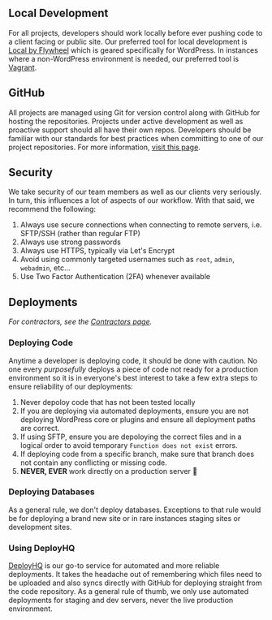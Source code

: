 ## Local Development

For all projects, developers should work locally before ever pushing code to a client facing or public site. Our preferred tool for local development is [Local by Flywheel](https://local.getflywheel.com/) which is geared specifically for WordPress. In instances where a non-WordPress environment is needed, our preferred tool is [Vagrant](https://www.vagrantup.com/).

## GitHub

All projects are managed using Git for version control along with GitHub for hosting the repositories. Projects under active development as well as proactive support should all have their own repos. Developers should be familiar with our standards for best practices when committing to one of our project repositories. For more information, [visit this page](/pages/git).

## Security

We take security of our team members as well as our clients very seriously. In turn, this influences a lot of aspects of our workflow. With that said, we recommend the following:

1. Always use secure connections when connecting to remote servers, i.e. SFTP/SSH (rather than regular FTP)
2. Always use strong passwords
3. Always use HTTPS, typically via Let's Encrypt
4. Avoid using commonly targeted usernames such as `root`, `admin`, `webadmin`, etc...
5. Use Two Factor Authentication (2FA) whenever available

## Deployments

_For contractors, see the [Contractors page](/pages/contractors)._

### Deploying Code

Anytime a developer is deploying code, it should be done with caution. No one every _purposefully_ deploys a piece of code not ready for a production environment so it is in everyone's best interest to take a few extra steps to ensure reliability of our deployments:

1. Never depoloy code that has not been tested locally
2. If you are deploying via automated deployments, ensure you are not deploying WordPress core or plugins and ensure all deployment paths are correct.
3. If using SFTP, ensure you are depoloying the correct files and in a logical order to avoid temporary `Function does not exist` errors.
4. If deploying code from a specific branch, make sure that branch does not contain any conflicting or missing code.
5. **NEVER, EVER** work directly on a production server 🤠

### Deploying Databases

As a general rule, we don't deploy databases. Exceptions to that rule would be for deploying a brand new site or in rare instances staging sites or development sites.

### Using DeployHQ

[DeployHQ](https://cuberis.deployhq.com/) is our go-to service for automated and more reliable deployments. It takes the headache out of remembering which files need to be uploaded and also syncs directly with GitHub for deploying straight from the code repository. As a general rule of thumb, we only use automated deployments for staging and dev servers, never the live production environment.